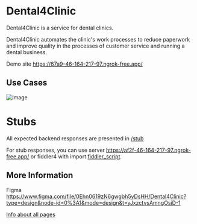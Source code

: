# Dental4Clinic
Dental4Clinic is a service for dental clinics. 

Dental4Clinic automates the clinic's work processes to reduce paperwork and improve quality in the processes of customer service and running a dental business.

Demo site https://67a9-46-164-217-97.ngrok-free.app/

## Use Cases
![image](https://github.com/DarkRacer/dental4clinic/assets/56476550/32f5e8e8-83cd-4fc5-b0ea-2926a6e00fa7)

# Stubs

All expected backend responses are presented in [/stub](https://github.com/DarkRacer/dental4clinic/tree/master/stub)

For stub responses, you can use server https://af2f-46-164-217-97.ngrok-free.app/ or fiddler4 with import [fiddler_script](https://github.com/DarkRacer/dental4clinic/blob/master/stub/fiddler_dental4clinic.farx).


## More Information

Figma https://www.figma.com/file/0Ehn0619zN6gwgbh5yDsHH/Dental4Clinic?type=design&node-id=0%3A1&mode=design&t=yJxzctvsAmngOsiD-1

[Info about all pages ](https://github.com/DarkRacer/dental4clinic/blob/master/doc/info-about-pages.xlsx)

